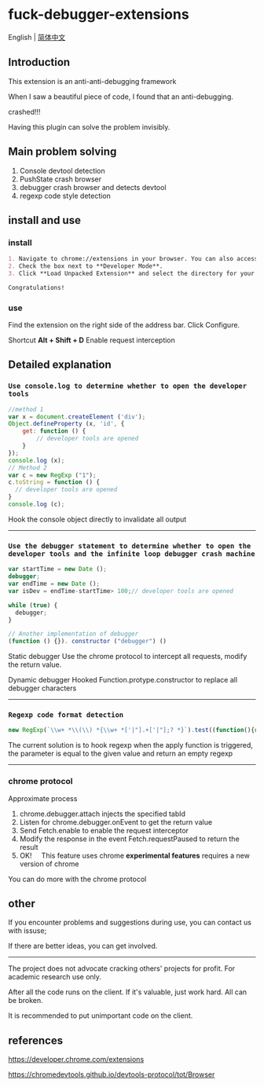 # fuck-debugger-extensions

English | [简体中文](README.zh-CN.md)

## Introduction
This extension is an anti-anti-debugging framework

When I saw a beautiful piece of code, I found that an anti-debugging.

crashed!!!

Having this plugin can solve the problem invisibly.


## Main problem solving
1. Console devtool detection
2. PushState crash browser
3. debugger crash browser and detects devtool
4. regexp code style detection
   


## install and use

### install

```markdown
1. Navigate to chrome://extensions in your browser. You can also access this page by clicking on the Chrome menu on the top right side of the Omnibox, hovering over   **More Tools** and selecting **Extensions**.  
2. Check the box next to **Developer Mode**.  
3. Click **Load Unpacked Extension** and select the directory for your "Hello Extensions" extension.

Congratulations! 
```
### use  

Find the extension on the right side of the address bar. Click Configure.

Shortcut **Alt + Shift + D** Enable request interception



## Detailed explanation

### `Use console.log to determine whether to open the developer tools`
```javascript
//method 1
var x = document.createElement ('div');
Object.defineProperty (x, 'id', {
    get: function () {
        // developer tools are opened
    }
});
console.log (x);
// Method 2
var c = new RegExp ("1");
c.toString = function () {
  // developer tools are opened
}
console.log (c);
```
Hook the console object directly to invalidate all output


-----
### `Use the debugger statement to determine whether to open the developer tools and the infinite loop debugger crash machine`
```javascript
var startTime = new Date ();
debugger;
var endTime = new Date ();
var isDev = endTime-startTime> 100;// developer tools are opened

while (true) {
  debugger;
}

// Another implementation of debugger
(function () {}). constructor ("debugger") ()

```
Static debugger
Use the chrome protocol to intercept all requests, modify the return value.

Dynamic debugger
Hooked Function.protype.constructor to replace all debugger characters

---
### `Regexp code format detection`
```javascript
new RegExp(`\\w+ *\\(\\) *{\\w+ *['|"].+['|"];? *}`).test((function(){return "dev"}).toString())
```
The current solution is to hook regexp when the apply function is triggered, the parameter is equal to the given value and return an empty regexp

----

### chrome protocol

Approximate process
1. chrome.debugger.attach injects the specified tabId
2. Listen for chrome.debugger.onEvent to get the return value
3. Send Fetch.enable to enable the request interceptor
4. Modify the response in the event Fetch.requestPaused to return the result
5. OK!
   
This feature uses chrome **experimental features** requires a new version of chrome

You can do more with the chrome protocol


## other


If you encounter problems and suggestions during use, you can contact us with issuse;

If there are better ideas, you can get involved.

---


The project does not advocate cracking others' projects for profit. For academic research use only.

After all the code runs on the client. If it's valuable, just work hard. All can be broken.

It is recommended to put unimportant code on the client.


## references

https://developer.chrome.com/extensions

https://chromedevtools.github.io/devtools-protocol/tot/Browser